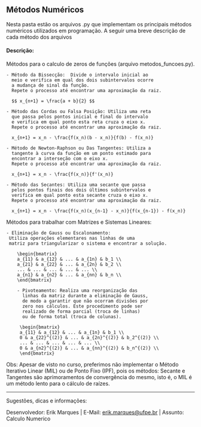 ## Métodos Numéricos
Nesta pasta estão os arquivos .py que implementam os principais métodos numéricos utilizados em programação.
A seguir uma breve descrição de cada método dos arquivos

#### Descrição:
Métodos para o calculo de zeros de funções (arquivo metodos_funcoes.py).

    - Método da Bissecção:  Divide o intervalo inicial ao
      meio e verifica em qual dos dois subintervalos ocorre
      a mudança de sinal da função. 
      Repete o processo até encontrar uma aproximação da raiz.
     
      $$ x_{n+1} = \frac{a + b}{2} $$

    - Método das Cordas ou Falsa Posição: Utiliza uma reta 
      que passa pelos pontos inicial e final do intervalo
      e verifica em qual ponto esta reta cruza o eixo x. 
      Repete o processo até encontrar uma aproximação da raiz.
      
      x_{n+1} = x_n - \frac{f(x_n)(b - x_n)}{f(b) - f(x_n)}

    - Método de Newton-Raphson ou Das Tangentes: Utiliza a
      tangente à curva da função em um ponto estimado para 
      encontrar a interseção com o eixo x. 
      Repete o processo até encontrar uma aproximação da raiz.
    
      x_{n+1} = x_n - \frac{f(x_n)}{f'(x_n)}

    - Método das Secantes: Utiliza uma secante que passa
      pelos pontos finais dos dois últimos subintervalos e
      verifica em qual ponto esta secante cruza o eixo x.
      Repete o processo até encontrar uma aproximação da raiz.

      x_{n+1} = x_n - \frac{f(x_n)(x_{n-1} - x_n)}{f(x_{n-1}) - f(x_n)}


Métodos para trabalhar com Matrizes e Sistemas Lineares:
    
    - Eliminação de Gauss ou Escalonamento:
     Utiliza operações elementares nas linhas de uma
     matriz para triangularizar o sistema e encontrar a solução. 

        \begin{bmatrix}
        a_{11} & a_{12} & ... & a_{1n} & b_1 \\
        a_{21} & a_{22} & ... & a_{2n} & b_2 \\
        ... & ... & ... & ... & ... \\
        a_{n1} & a_{n2} & ... & a_{nn} & b_n \\
        \end{bmatrix}

        - Pivoteamento: Realiza uma reorganização das
          linhas da matriz durante a eliminação de Gauss,
          de modo a garantir que não ocorram divisões por 
          zero nos cálculos. Este procedimento pode ser 
          realizado de forma parcial (troca de linhas)
          ou de forma total (troca de colunas).

         \begin{bmatrix}
         a_{11} & a_{12} & ... & a_{1n} & b_1 \\
         0 & a_{22}^{(2)} & ... & a_{2n}^{(2)} & b_2^{(2)} \\
         ... & ... & ... & ... & ... \\
         0 & a_{n2}^{(2)} & ... & a_{nn}^{(2)} & b_n^{(2)} \\
         \end{bmatrix}



Obs: Apesar de visto no curso, preferimos não implementar o Método Iterativo Linear (MIL) ou de Ponto Fixo (IPF), pois os métodos: Secante e Tangentes são aprimoramentos de convergência do mesmo, isto é, o MIL é um método lento para o cálculo de raízes. 

-----------------------------------------------------------
Sugestões, dicas e informações:

Desenvolvedor: Erik Marques | 
E-Mail: erik.marques@ufpe.br | 
Assunto: Calculo Numerico
